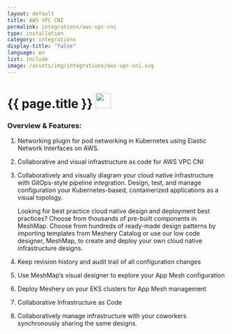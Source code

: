 ```yaml
---
layout: default
title: AWS VPC CNI
permalink: integrations/aws-vpc-cni
type: installation
category: integrations
display-title: "false"
language: en
list: include
image: /assets/img/integrations/aws-vpc-cni.svg
---
```


<h1>{{ page.title }} <img src="{{ page.image }}" style="width: 35px; height: 35px;" /></h1>


<!-- This needs replaced with the Category property, not the sub-category.
 #### Category: aws-vpc-cni -->

### Overview & Features:
1. Networking plugin for pod networking in Kubernetes using Elastic Network Interfaces on AWS.


2. Collaborative and visual infrastructure as code for AWS VPC CNI

4. 
    Collaboratively and visually diagram your cloud native infrastructure with GitOps-style pipeline integration. Design, test, and manage configuration your Kubernetes-based, containerized applications as a visual topology.



    Looking for best practice cloud native design and deployment best practices? Choose from thousands of pre-built components in MeshMap. Choose from hundreds of ready-made design patterns by importing templates from Meshery Catalog or use our low code designer, MeshMap, to create and deploy your own cloud native infrastructure designs.



5. Keep revision history and audit trail of all configuration changes

6. Use MeshMap&lsquo;s visual designer to explore your App Mesh configuration

7. Deploy Meshery on your EKS clusters for App Mesh management

8. Collaborative Infrastructure as Code

9. Collaboratively manage infrastructure with your coworkers synchronously sharing the same designs.

